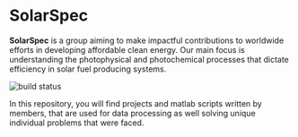 # SolarSpec


<strong>SolarSpec</strong> is a group aiming to make  impactful contributions to worldwide efforts in developing affordable clean energy.
Our main focus is understanding the photophysical and photochemical processes that dictate efficiency in solar fuel producing systems.

![build status](https://github.com/SolarSpec/SolarSpec/actions/workflows/main.yml/badge.svg)


In this repository, you will find projects and matlab scripts written by members, that are used for data processing as well solving unique individual 
problems that were faced.
